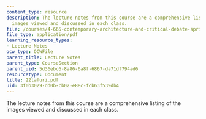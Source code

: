 ```yaml
---
content_type: resource
description: The lecture notes from this course are a comprehensive listing of the
  images viewed and discussed in each class.
file: /courses/4-665-contemporary-architecture-and-critical-debate-spring-2002/3f0b3029dd0bcb02e88cfcb63f539db4_22tafuri.pdf
file_type: application/pdf
learning_resource_types:
- Lecture Notes
ocw_type: OCWFile
parent_title: Lecture Notes
parent_type: CourseSection
parent_uid: 5d36ebc6-8a86-6a8f-6867-da71df794ad6
resourcetype: Document
title: 22tafuri.pdf
uid: 3f0b3029-dd0b-cb02-e88c-fcb63f539db4
---
```

The lecture notes from this course are a comprehensive listing of the images viewed and discussed in each class.

